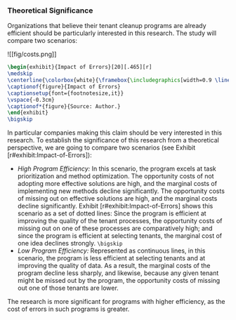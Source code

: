 ### Theoretical Significance



Organizations that believe their tenant cleanup programs are already efficient should be particularly interested in this research. The study will compare two scenarios:

![[fig/costs.png]]
```latex
\begin{exhibit}{Impact of Errors}[20][.465][r]
\medskip
\centerline{\colorbox{white}{\framebox{\includegraphics[width=0.9 \linewidth]{fig/costs.pdf}}}}
\captionof{figure}{Impact of Errors}
\captionsetup{font={footnotesize,it}}
\vspace{-0.3cm}
\captionof*{figure}{Source: Author.}
\end{exhibit}
\bigskip
```

In particular companies making this claim should be very interested in this research. To establish the significance of this research from a theoretical perspective, we are going to compare two scenarios (see Exhibit [r#exhibit:Impact-of-Errors]):

- *High Program Efficiency:* In this scenario, the program excels at task prioritization and method optimization. The opportunity costs of not adopting more effective solutions are high, and the marginal costs of implementing new methods decline significantly. The opportunity costs of missing out on effective solutions are high, and the marginal costs decline significantly. Exhibit [r#exhibit:Impact-of-Errors] shows this scenario as a set of dotted lines: Since the program is efficient at improving the quality of the tenant processes, the opportunity costs of missing out on one of these processes are comparatively high; and since the program is efficient at selecting tenants, the marginal cost of one idea declines strongly. ```\bigskip```
- *Low Program Efficiency:* Represented as continuous lines, in this scenario, the program is less efficient at selecting tenants and at improving the quality of data. As a result, the marginal costs of the program decline less sharply, and likewise, because any given tenant might be missed out by the program, the opportunity costs of missing out one of those tenants are lower.

The research is more significant for programs with higher efficiency, as the cost of errors in such programs is greater.

